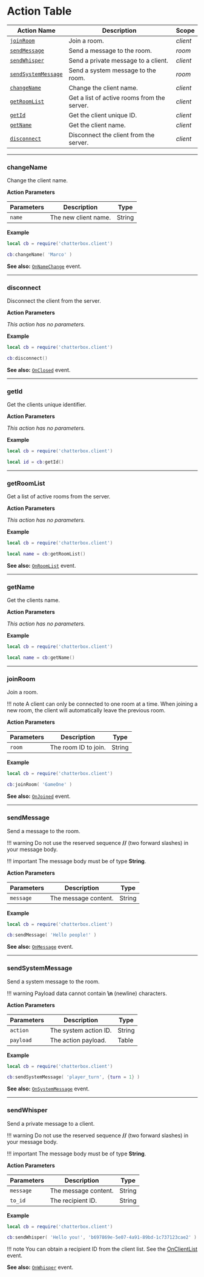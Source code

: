 # Action Table

|Action Name|Description|Scope|
|-----------|-----------|-----|
|[`joinRoom`](#joinroom)|Join a room.|_client_|
|[`sendMessage`](#sendmessage)|Send a message to the room.|_room_|
|[`sendWhisper`](#sendwhisper)|Send a private message to a client.|_client_|
|[`sendSystemMessage`](#sendsystemmessage)|Send a system message to the room.|_room_|
|[`changeName`](#changename)|Change the client name.|_client_|
|[`getRoomList`](#getroomlist)|Get a list of active rooms from the server.|_client_|
|[`getId`](#getid)|Get the client unique ID.|_client_|
|[`getName`](#getname)|Get the client name.|_client_|
|[`disconnect`](#disconnect)|Disconnect the client from the server.|_client_|

---

### changeName

Change the client name.

__Action Parameters__

|Parameters|Description|Type|
|----------|-----------|----|
|`name`|The new client name.|String|

__Example__

```lua
local cb = require('chatterbox.client')

cb:changeName( 'Marco' )
```

__See also:__ [`OnNameChange`](events/#onnamechange) event.

---

### disconnect

Disconnect the client from the server.

__Action Parameters__

_This action has no parameters._

__Example__

```lua
local cb = require('chatterbox.client')

cb:disconnect()
```

__See also:__ [`OnClosed`](events/#onclosed) event.

---

### getId

Get the clients unique identifier.

__Action Parameters__

_This action has no parameters._

__Example__

```lua
local cb = require('chatterbox.client')

local id = cb:getId()
```

---

### getRoomList

Get a list of active rooms from the server.

__Action Parameters__

_This action has no parameters._

__Example__

```lua
local cb = require('chatterbox.client')

local name = cb:getRoomList()
```

__See also:__ [`OnRoomList`](events/#onroomlist) event.

---

### getName

Get the clients name.

__Action Parameters__

_This action has no parameters._

__Example__

```lua
local cb = require('chatterbox.client')

local name = cb:getName()
```

---

### joinRoom

Join a room.

!!! note
    A client can only be connected to one room at a time. When joining a new room, the client will automatically leave the previous room.

__Action Parameters__

|Parameters|Description|Type|
|----------|-----------|----|
|`room`|The room ID to join.|String|

__Example__

```lua
local cb = require('chatterbox.client')

cb:joinRoom( 'GameOne' )
```

__See also:__ [`OnJoined`](events/#onjoined) event.

---

### sendMessage

Send a message to the room.

!!! warning
    Do not use the reserved sequence __//__ (two forward slashes) in your message body.

!!! important
    The message body must be of type __String__.

__Action Parameters__

|Parameters|Description|Type|
|----------|-----------|----|
|`message`|The message content.|String|

__Example__

```lua
local cb = require('chatterbox.client')

cb:sendMessage( 'Hello people!' )
```

__See also:__ [`OnMessage`](events/#onmessage) event.

---

### sendSystemMessage

Send a system message to the room.

!!! warning
    Payload data cannot contain __\n__ (newline) characters.

__Action Parameters__

|Parameters|Description|Type|
|----------|-----------|----|
|`action`|The system action ID.|String|
|`payload`|The action payload.|Table|

__Example__

```lua
local cb = require('chatterbox.client')

cb:sendSystemMessage( 'player_turn', {turn = 1} )
```

__See also:__ [`OnSystemMessage`](events/#onsystemmessage) event.

---

### sendWhisper

Send a private message to a client.

!!! warning
    Do not use the reserved sequence __//__ (two forward slashes) in your message body.

!!! important
    The message body must be of type __String__.

__Action Parameters__

|Parameters|Description|Type|
|----------|-----------|----|
|`message`|The message content.|String|
|`to_id`|The recipient ID.|String|

__Example__

```lua
local cb = require('chatterbox.client')

cb:sendWhisper( 'Hello you!', 'b697869e-5e07-4a91-89bd-1c737123cae2' )
```

!!! note
    You can obtain a recipient ID from the client list. See the [OnClientList](events/#onclientlist) event.

__See also:__ [`OnWhisper`](events/#onwhisper) event.
